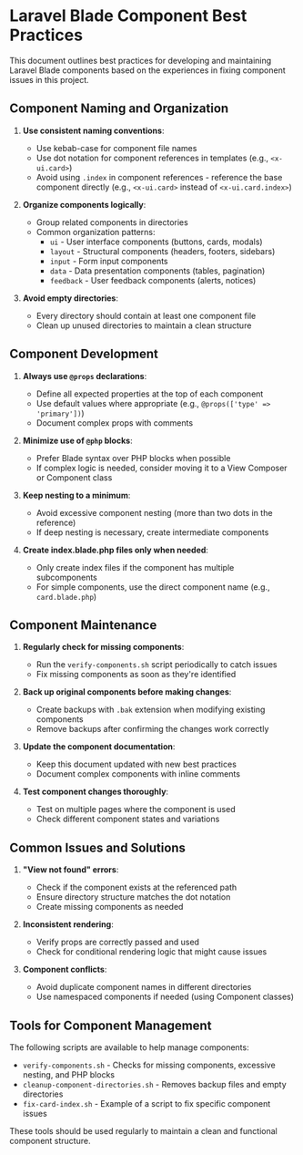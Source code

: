 # Laravel Blade Component Best Practices

This document outlines best practices for developing and maintaining Laravel Blade components based on the experiences in fixing component issues in this project.

## Component Naming and Organization

1. **Use consistent naming conventions**:
   - Use kebab-case for component file names
   - Use dot notation for component references in templates (e.g., `<x-ui.card>`)
   - Avoid using `.index` in component references - reference the base component directly (e.g., `<x-ui.card>` instead of `<x-ui.card.index>`)

2. **Organize components logically**:
   - Group related components in directories
   - Common organization patterns:
     - `ui` - User interface components (buttons, cards, modals)
     - `layout` - Structural components (headers, footers, sidebars)
     - `input` - Form input components
     - `data` - Data presentation components (tables, pagination)
     - `feedback` - User feedback components (alerts, notices)

3. **Avoid empty directories**:
   - Every directory should contain at least one component file
   - Clean up unused directories to maintain a clean structure

## Component Development

1. **Always use `@props` declarations**:
   - Define all expected properties at the top of each component
   - Use default values where appropriate (e.g., `@props(['type' => 'primary'])`)
   - Document complex props with comments

2. **Minimize use of `@php` blocks**:
   - Prefer Blade syntax over PHP blocks when possible
   - If complex logic is needed, consider moving it to a View Composer or Component class

3. **Keep nesting to a minimum**:
   - Avoid excessive component nesting (more than two dots in the reference)
   - If deep nesting is necessary, create intermediate components

4. **Create index.blade.php files only when needed**:
   - Only create index files if the component has multiple subcomponents
   - For simple components, use the direct component name (e.g., `card.blade.php`)

## Component Maintenance

1. **Regularly check for missing components**:
   - Run the `verify-components.sh` script periodically to catch issues
   - Fix missing components as soon as they're identified

2. **Back up original components before making changes**:
   - Create backups with `.bak` extension when modifying existing components
   - Remove backups after confirming the changes work correctly

3. **Update the component documentation**:
   - Keep this document updated with new best practices
   - Document complex components with inline comments

4. **Test component changes thoroughly**:
   - Test on multiple pages where the component is used
   - Check different component states and variations

## Common Issues and Solutions

1. **"View not found" errors**:
   - Check if the component exists at the referenced path
   - Ensure directory structure matches the dot notation
   - Create missing components as needed

2. **Inconsistent rendering**:
   - Verify props are correctly passed and used
   - Check for conditional rendering logic that might cause issues

3. **Component conflicts**:
   - Avoid duplicate component names in different directories
   - Use namespaced components if needed (using Component classes)

## Tools for Component Management

The following scripts are available to help manage components:

- `verify-components.sh` - Checks for missing components, excessive nesting, and PHP blocks
- `cleanup-component-directories.sh` - Removes backup files and empty directories
- `fix-card-index.sh` - Example of a script to fix specific component issues

These tools should be used regularly to maintain a clean and functional component structure. 